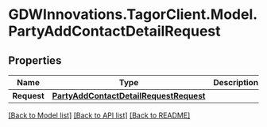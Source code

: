 # GDWInnovations.TagorClient.Model.PartyAddContactDetailRequest

## Properties

Name | Type | Description | Notes
------------ | ------------- | ------------- | -------------
**Request** | [**PartyAddContactDetailRequestRequest**](PartyAddContactDetailRequestRequest.md) |  | [optional] 

[[Back to Model list]](../README.md#documentation-for-models) [[Back to API list]](../README.md#documentation-for-api-endpoints) [[Back to README]](../README.md)

